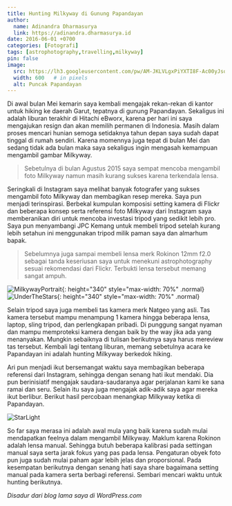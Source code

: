 ```yaml
---
title: Hunting Milkyway di Gunung Papandayan
author:
  name: Adinandra Dharmasurya
  link: https://adinandra.dharmasurya.id
date: 2016-06-01 +0700
categories: [Fotografi]
tags: [astrophotography,travelling,milkyway]
pin: false
image:
  src: https://lh3.googleusercontent.com/pw/AM-JKLVLgxPiYXTI8F-Ac00yJsq6LqAao-wGNtFydnSKDkV1SaKOahXxY9BsAbv1uWHVSxJ66urPWWXpkoT6K1x3eLKgCFKx6DsEGe8_rflXSGoEHtDXwao7P8dgZ-pYpgczuXBtVtHb-xftXspaWKgncIU53A=w2160-h926-no?authuser=0
  width: 600   # in pixels
  alt: Puncak Papandayan
---
```


Di awal bulan Mei kemarin saya kembali mengajak rekan-rekan di kantor untuk hiking ke daerah Garut, tepatnya di gunung Papandayan. Sekaligus ini adalah liburan terakhir di Hitachi eBworx, karena per hari ini saya mengajukan resign dan akan memilih permanen di Indonesia. Masih dalam proses mencari hunian semoga setidaknya tahun depan saya sudah dapat tinggal di rumah sendiri. Karena momennya juga tepat di bulan Mei dan sedang tidak ada bulan maka saya sekaligus ingin mengasah kemampuan mengambil gambar Milkyway.

> Sebetulnya di bulan Agustus 2015 saya sempat mencoba mengambil foto Milkyway namun masih kurang sukses karena terkendala lensa.

Seringkali di Instagram saya melihat banyak fotografer yang sukses mengambil foto Milkyway dan membagikan resep mereka. Saya pun menjadi terinspirasi. Berbekal kumpulan komposisi setting kamera di Flickr dan beberapa konsep serta referensi foto Milkyway dari Instagram saya memberanikan diri untuk mencoba investasi tripod yang sedikit lebih pro. Saya pun menyambangi JPC Kemang untuk membeli tripod setelah kurang lebih setahun ini menggunakan tripod milik paman saya dan almarhum bapak. 

> Sebelumnya juga sampai membeli lensa merk Rokinon 12mm f2.0 sebagai tanda keseriusan saya untuk menekuni astrophotography sesuai rekomendasi dari Flickr. Terbukti lensa tersebut memang sangat ampuh.

![MilkywayPortrait](https://lh3.googleusercontent.com/pw/AM-JKLVsk2Xr5lmqsneh-T7_PhQaP108pEttrTovgm5d4QjcpnGNOeLZBfURhtv9_L-HLmQGNwlQtwAsBAtYu2c6qPD45wUrLVDJf_uvnbcOkUQDaqZPxHB2gBqgrF26EgHuKH09SRr3dGs9gzkSuIaLSzdcFw=h340-no?authuser=0){: height="340" style="max-width: 70%" .normal}
![UnderTheStars](https://lh3.googleusercontent.com/pw/AM-JKLWeRF3GP1fHEVz078OCVJ2WFNJp6GE9JUP24UQPyJfeEwEFggCrBnrDr2NSFxzIPMoUhgrgl0jJUZUeYNSBogyUJGF1Nw0ui3CWScFcsOu13DyjTC1AJ6NVW-SGg4uRuzKaA91XW9BRcHxYQZnOsnNTHw=h340-no?authuser=0){: height="340" style="max-width: 70%" .normal}

Selain tripod saya juga membeli tas kamera merk Natgeo yang asli. Tas kamera tersebut mampu menampung 1 kamera hingga beberapa lensa, laptop, sling tripod, dan perlengkapan pribadi. Di punggung sangat nyaman dan mampu memproteksi kamera dengan baik by the way jika ada yang menanyakan. Mungkin sebaiknya di tulisan berikutnya saya harus mereview tas tersebut. Kembali lagi tentang liburan, memang sebetulnya acara ke Papandayan ini adalah hunting Milkyway berkedok hiking.

Ari pun menjadi ikut bersemangat waktu saya membagikan beberapa referensi dari Instagram, sehingga dengan senang hati ikut mendaki. Dia pun berinisiatif mengajak saudara-saudaranya agar perjalanan kami ke sana ramai dan seru. Selain itu saya juga mengajak adik-adik saya agar mereka ikut berlibur. Berikut hasil percobaan menangkap Milkyway ketika di Papandayan.

![StarLight](https://lh3.googleusercontent.com/pw/AM-JKLWil3CenBqMOvDw40HlnoF27mgVX_O7FH69Umd1aAxpUnvcf2sHs53g7b1VHwq2VY5e2_rmsjHxWuBPtuSLtC-DEFxpYWdmT8cqq4O7122yLkbsFMQpL3oOpLSNwATkI7osLaHq3DLN9m2yWaIeT-grjA=w800-no?authuser=0)

So far saya merasa ini adalah awal mula yang baik karena sudah mulai mendapatkan feelnya dalam mengambil Milkyway. Maklum karena Rokinon adalah lensa manual. Sehingga butuh beberapa kalibrasi pada settingan manual saya serta jarak fokus yang pas pada lensa. Pengaturan obyek foto pun juga sudah mulai paham agar lebih jelas dan proporsional. Pada kesempatan berikutnya dengan senang hati saya share bagaimana setting manual pada kamera serta berbagi referensi. Sembari mencari waktu untuk hunting berikutnya.

*Disadur dari blog lama saya di WordPress.com*